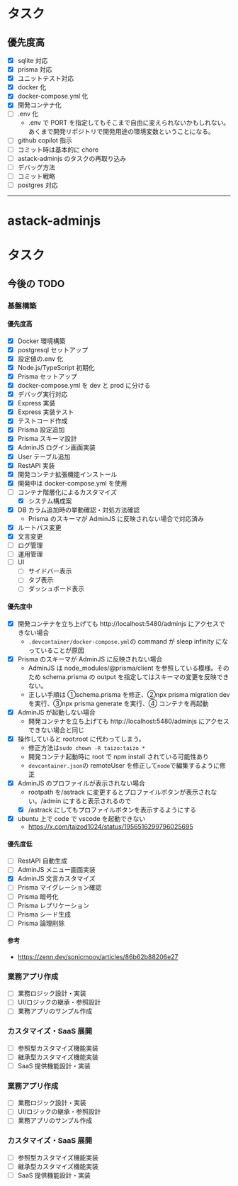 # タスク

## 優先度高

- [x] sqlite 対応
- [x] prisma 対応
- [x] ユニットテスト対応
- [x] docker 化
- [x] docker-compose.yml 化
- [x] 開発コンテナ化
- [ ] .env 化
  - .env で PORT を指定してもそこまで自由に変えられないかもしれない。あくまで開発リポジトリで開発用途の環境変数ということになる。
- [ ] github copilot 指示
- [ ] コミット時は基本的に chore
- [ ] astack-adminjs のタスクの再取り込み
- [ ] デバッグ方法
- [ ] コミット戦略
- [ ] postgres 対応

---

# astack-adminjs

# タスク

## 今後の TODO

### 基盤構築

#### 優先度高

- [x] Docker 環境構築
- [x] postgresql セットアップ
- [x] 設定値の.env 化
- [x] Node.js/TypeScript 初期化
- [x] Prisma セットアップ
- [x] docker-compose.yml を dev と prod に分ける
- [x] デバッグ実行対応
- [x] Express 実装
- [x] Express 実装テスト
- [x] テストコード作成
- [x] Prisma 設定追加
- [x] Prisma スキーマ設計
- [x] AdminJS ログイン画面実装
- [x] User テーブル追加
- [x] RestAPI 実装
- [x] 開発コンテナ拡張機能インストール
- [x] 開発中は docker-compose.yml を使用
- [ ] コンテナ階層化によるカスタマイズ
  - [x] システム構成案
- [x] DB カラム追加時の挙動確認・対処方法確認
  - Prisma のスキーマが AdminJS に反映されない場合で対応済み
- [x] ルートパス変更
- [x] 文言変更
- [ ] ログ管理
- [ ] 運用管理
- [ ] UI
  - [ ] サイドバー表示
  - [ ] タブ表示
  - [ ] ダッシュボード表示

#### 優先度中

- [x] 開発コンテナを立ち上げても http://localhost:5480/adminjs にアクセスできない場合
  - `.devcontainer/docker-compose.yml`の command が sleep infinity になっていることが原因
- [x] Prisma のスキーマが AdminJS に反映されない場合
  - AdminJS は node_modules/@prisma/client を参照している模様。そのため schema.prisma の output を指定してはスキーマの変更を反映できない。
  - 正しい手順は ①schema.prisma を修正、②npx prisma migration dev を実行、③npx prisma generate を実行、④ コンテナを再起動
- [x] AdminJS が起動しない場合
  - 開発コンテナを立ち上げても http://localhost:5480/adminjs にアクセスできない場合と同じ
- [x] 操作していると root:root に代わってしまう。
  - 修正方法は`sudo chown -R taizo:taizo *`
  - 開発コンテナ起動時に root で npm install されている可能性あり
  - `devcontainer.json`の remoteUser を修正して`node`で編集するように修正
- [x] AdminJS のプロファイルが表示されない場合
  - rootpath を/astrack に変更するとプロファイルボタンが表示されない。/admin にすると表示されるので
  - [x] /astrack にしてもプロファイルボタンを表示するようにする
- [x] ubuntu 上で code で vscode を起動できない
  - https://x.com/taizod1024/status/1956516299796025695

#### 優先度低

- [ ] RestAPI 自動生成
- [ ] AdminJS メニュー画面実装
- [x] AdminJS 文言カスタマイズ
- [ ] Prisma マイグレーション確認
- [ ] Prisma 暗号化
- [ ] Prisma レプリケーション
- [ ] Prisma シード生成
- [ ] Prisma 論理削除

#### 参考

- https://zenn.dev/sonicmoov/articles/86b62b88206e27

### 業務アプリ作成

- [ ] 業務ロジック設計・実装
- [ ] UI/ロジックの継承・参照設計
- [ ] 業務アプリのサンプル作成

### カスタマイズ・SaaS 展開

- [ ] 参照型カスタマイズ機能実装
- [ ] 継承型カスタマイズ機能実装
- [ ] SaaS 提供機能設計・実装

### 業務アプリ作成

- [ ] 業務ロジック設計・実装
- [ ] UI/ロジックの継承・参照設計
- [ ] 業務アプリのサンプル作成

### カスタマイズ・SaaS 展開

- [ ] 参照型カスタマイズ機能実装
- [ ] 継承型カスタマイズ機能実装
- [ ] SaaS 提供機能設計・実装
